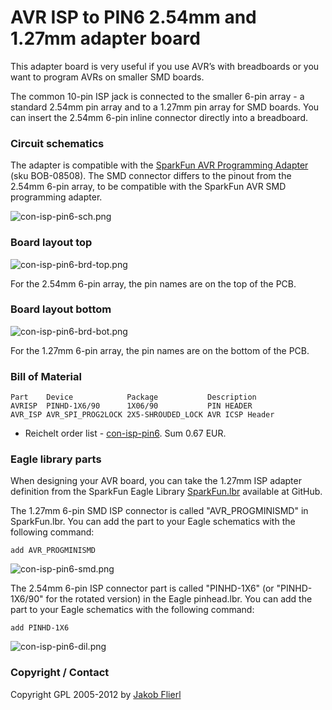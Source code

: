 # AVR ISP to PIN6 2.54mm and 1.27mm adapter board

This adapter board is very useful if you use AVR’s with breadboards or you want to program AVRs on smaller SMD boards.

The common 10-pin ISP jack is connected to the smaller 6-pin array - a standard 2.54mm pin array and to a 1.27mm pin array for SMD boards. You can insert the 2.54mm 6-pin inline connector directly into a breadboard.

### Circuit schematics

The adapter is compatible with the [SparkFun AVR Programming Adapter](http://www.sparkfun.com/products/8508) (sku BOB-08508). The SMD connector differs to the pinout from the 2.54mm 6-pin array, to be compatible with the SparkFun AVR SMD programming adapter.

![con-isp-pin6-sch.png](../../../../raw/master/eagle/projects/con-isp-pin6/con-isp-pin6-sch.png)

### Board layout top

![con-isp-pin6-brd-top.png](../../../../raw/master/eagle/projects/con-isp-pin6/con-isp-pin6-brd-top.png)

For the 2.54mm 6-pin array, the pin names are on the top of the PCB.

### Board layout bottom

![con-isp-pin6-brd-bot.png](../../../../raw/master/eagle/projects/con-isp-pin6/con-isp-pin6-brd-bot.png)

For the 1.27mm 6-pin array, the pin names are on the bottom of the PCB.

### Bill of Material

```
Part    Device            Package           Description
AVRISP  PINHD-1X6/90      1X06/90           PIN HEADER
AVR_ISP AVR_SPI_PROG2LOCK 2X5-SHROUDED_LOCK AVR ICSP Header
```

* Reichelt order list - [con-isp-pin6](https://secure.reichelt.de/index.html?;ACTION=20;AWKID=524822;PROVID=2084). Sum 0.67 EUR.

### Eagle library parts

When designing your AVR board, you can take the 1.27mm ISP adapter definition from the SparkFun Eagle Library [SparkFun.lbr](https://github.com/sparkfun/SparkFun-Eagle-Library) available at GitHub.

The 1.27mm 6-pin SMD ISP connector is called "AVR_PROGMINISMD" in SparkFun.lbr. You can add the part to your Eagle schematics with the following command:

```
add AVR_PROGMINISMD
```

![con-isp-pin6-smd.png](../../../../raw/master/eagle/projects/con-isp-pin6/con-isp-pin6-smd.png)

The 2.54mm 6-pin ISP connector part is called "PINHD-1X6" (or "PINHD-1X6/90" for the rotated version) in the Eagle pinhead.lbr. You can add the part to your Eagle schematics with the following command:

```
add PINHD-1X6
```

![con-isp-pin6-dil.png](../../../../raw/master/eagle/projects/con-isp-pin6/con-isp-pin6-dil.png)

### Copyright / Contact

Copyright GPL 2005-2012 by [Jakob Flierl](https://github.com/koppi)
